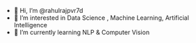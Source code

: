 - 👋 Hi, I’m @rahulrajpvr7d
- 👀 I’m interested in Data Science , Machine Learning, Artificial Intelligence
- 🌱 I’m currently learning NLP & Computer Vision


<!---
rahulrajpvr7d/rahulrajpvr7d is a ✨ special ✨ repository because its `README.md` (this file) appears on your GitHub profile.
You can click the Preview link to take a look at your changes.
--->

